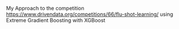 My Approach to the competition https://www.drivendata.org/competitions/66/flu-shot-learning/ using Extreme Gradient Boosting with XGBoost
